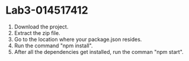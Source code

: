 # Lab3-014517412

1. Download the project.
2. Extract the zip file.
3. Go to the location where your package.json resides.
4. Run the command "npm install".
5. After all the dependencies get installed, run the comman "npm start".